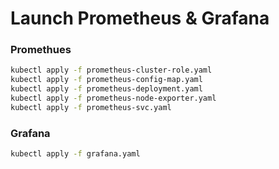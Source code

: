 # Launch Prometheus & Grafana

### Promethues

```bash
kubectl apply -f prometheus-cluster-role.yaml
kubectl apply -f prometheus-config-map.yaml
kubectl apply -f prometheus-deployment.yaml
kubectl apply -f prometheus-node-exporter.yaml
kubectl apply -f prometheus-svc.yaml
```

### Grafana

```bash
kubectl apply -f grafana.yaml
```

